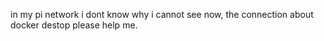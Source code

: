 in my pi network i dont know why i cannot see now, the connection about docker destop please help me. 